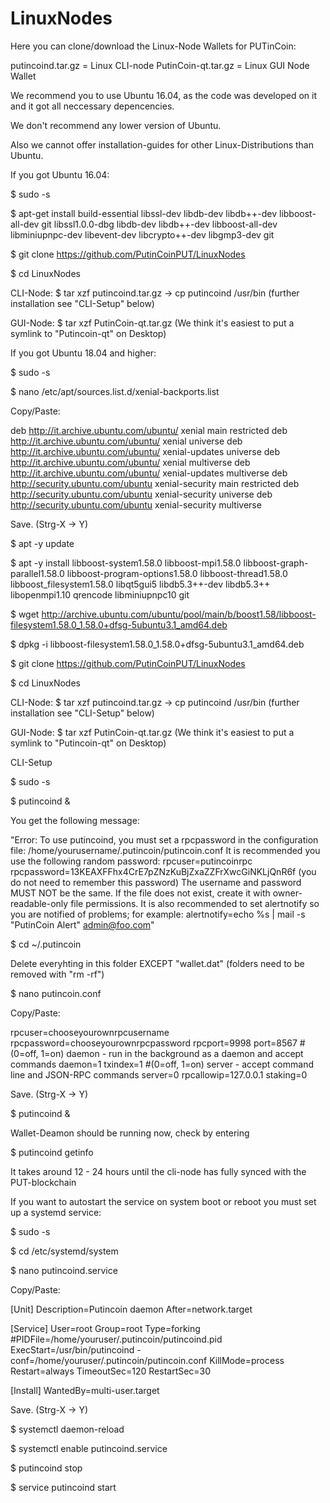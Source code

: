 # LinuxNodes

Here you can clone/download the Linux-Node Wallets for PUTinCoin:

putincoind.tar.gz = Linux CLI-node
PutinCoin-qt.tar.gz = Linux GUI Node Wallet

We recommend you to use Ubuntu 16.04, as the code was developed on it and it got all neccessary depencencies.

We don't recommend any lower version of Ubuntu. 

Also we cannot offer installation-guides for other Linux-Distributions than Ubuntu.




If you got Ubuntu 16.04:

$ sudo -s

$ apt-get install build-essential libssl-dev libdb-dev libdb++-dev libboost-all-dev git libssl1.0.0-dbg libdb-dev libdb++-dev libboost-all-dev libminiupnpc-dev libevent-dev libcrypto++-dev libgmp3-dev git

$ git clone https://github.com/PutinCoinPUT/LinuxNodes

$ cd LinuxNodes

CLI-Node: $ tar xzf putincoind.tar.gz -> cp putincoind /usr/bin (further installation see "CLI-Setup" below)

GUI-Node: $ tar xzf PutinCoin-qt.tar.gz (We think it's easiest to put a symlink to "Putincoin-qt" on Desktop)




If you got Ubuntu 18.04 and higher:

$ sudo -s

$ nano /etc/apt/sources.list.d/xenial-backports.list

Copy/Paste:

deb http://it.archive.ubuntu.com/ubuntu/ xenial main restricted
deb http://it.archive.ubuntu.com/ubuntu/ xenial universe
deb http://it.archive.ubuntu.com/ubuntu/ xenial-updates universe
deb http://it.archive.ubuntu.com/ubuntu/ xenial multiverse
deb http://it.archive.ubuntu.com/ubuntu/ xenial-updates multiverse
deb http://security.ubuntu.com/ubuntu xenial-security main restricted
deb http://security.ubuntu.com/ubuntu xenial-security universe
deb http://security.ubuntu.com/ubuntu xenial-security multiverse

Save. (Strg-X -> Y)

$ apt -y update

$ apt -y install libboost-system1.58.0 libboost-mpi1.58.0 libboost-graph-parallel1.58.0 libboost-program-options1.58.0 libboost-thread1.58.0 libboost_filesystem1.58.0 libqt5gui5 libdb5.3++-dev libdb5.3++ libopenmpi1.10 qrencode libminiupnpc10 git

$ wget http://archive.ubuntu.com/ubuntu/pool/main/b/boost1.58/libboost-filesystem1.58.0_1.58.0+dfsg-5ubuntu3.1_amd64.deb

$ dpkg -i libboost-filesystem1.58.0_1.58.0+dfsg-5ubuntu3.1_amd64.deb

$ git clone https://github.com/PutinCoinPUT/LinuxNodes

$ cd LinuxNodes

CLI-Node: $ tar xzf putincoind.tar.gz -> cp putincoind /usr/bin (further installation see "CLI-Setup" below)

GUI-Node: $ tar xzf PutinCoin-qt.tar.gz (We think it's easiest to put a symlink to "Putincoin-qt" on Desktop)




CLI-Setup

$ sudo -s

$ putincoind &

You get the following message:

"Error: To use putincoind, you must set a rpcpassword in the configuration file:
 /home/yourusername/.putincoin/putincoin.conf
It is recommended you use the following random password:
rpcuser=putincoinrpc
rpcpassword=13KEAXFFhx4CrE7pZNzKuBjZxaZZFrXwcGiNKLjQnR6f
(you do not need to remember this password)
The username and password MUST NOT be the same.
If the file does not exist, create it with owner-readable-only file permissions.
It is also recommended to set alertnotify so you are notified of problems;
for example: alertnotify=echo %s | mail -s "PutinCoin Alert" admin@foo.com"

$ cd ~/.putincoin

Delete everyhting in this folder EXCEPT "wallet.dat"  (folders need to be removed with "rm -rf")

$ nano putincoin.conf

Copy/Paste:

rpcuser=chooseyourownrpcusername
rpcpassword=chooseyourownrpcpassword
rpcport=9998
port=8567
#(0=off, 1=on) daemon - run in the background as a daemon and accept commands
daemon=1
txindex=1
#(0=off, 1=on) server - accept command line and JSON-RPC commands
server=0
rpcallowip=127.0.0.1
staking=0

Save. (Strg-X -> Y)

$ putincoind &

Wallet-Deamon should be running now, check by entering

$ putincoind getinfo

It takes around 12 - 24 hours until the cli-node has fully synced with the PUT-blockchain


If you want to autostart the service on system boot or reboot you must set up a systemd service:

$ sudo -s

$ cd /etc/systemd/system

$ nano putincoind.service

Copy/Paste:

[Unit]
Description=Putincoin daemon
After=network.target

[Service]
User=root
Group=root
Type=forking
#PIDFile=/home/youruser/.putincoin/putincoind.pid
ExecStart=/usr/bin/putincoind -conf=/home/youruser/.putincoin/putincoin.conf
KillMode=process
Restart=always
TimeoutSec=120
RestartSec=30

[Install]
WantedBy=multi-user.target

Save. (Strg-X -> Y)

$ systemctl daemon-reload

$ systemctl enable putincoind.service

$ putincoind stop

$ service putincoind start


